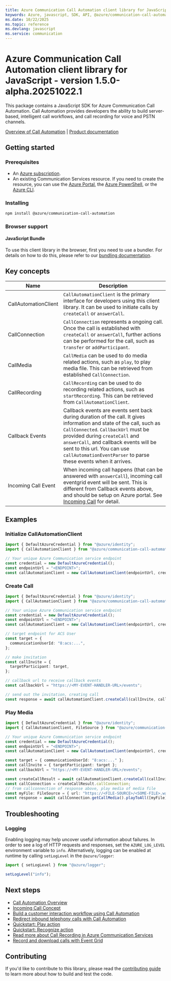 ```yaml
---
title: Azure Communication Call Automation client library for JavaScript
keywords: Azure, javascript, SDK, API, @azure/communication-call-automation, communication
ms.date: 10/22/2025
ms.topic: reference
ms.devlang: javascript
ms.service: communication
---
```

# Azure Communication Call Automation client library for JavaScript - version 1.5.0-alpha.20251022.1 


This package contains a JavaScript SDK for Azure Communication Call Automation. Call Automation provides developers the ability to build server-based, intelligent call workflows, and call recording for voice and PSTN channels.

[Overview of Call Automation][overview] | [Product documentation][product_docs]

## Getting started

### Prerequisites

- An [Azure subscription][azure_sub].
- An existing Communication Services resource. If you need to create the resource, you can use the [Azure Portal][azure_portal], the [Azure PowerShell][azure_powershell], or the [Azure CLI][azure_cli].

### Installing

```bash
npm install @azure/communication-call-automation
```

### Browser support

#### JavaScript Bundle

To use this client library in the browser, first you need to use a bundler. For details on how to do this, please refer to our [bundling documentation][build_doc].

## Key concepts

| Name                         | Description                                                                                                                                                                                                                                                                                                                              |
| ---------------------------- | ---------------------------------------------------------------------------------------------------------------------------------------------------------------------------------------------------------------------------------------------------------------------------------------------------------------------------------------- |
| CallAutomationClient         | `CallAutomationClient` is the primary interface for developers using this client library. It can be used to initiate calls by `createCall` or `answerCall`.                                                                                                                                                                              |
| CallConnection               | `CallConnection` represents a ongoing call. Once the call is established with `createCall` or `answerCall`, further actions can be performed for the call, such as `transfer` or `addParticipant`.                                                                                                                                       |
| CallMedia                    | `CallMedia` can be used to do media related actions, such as `play`, to play media file. This can be retrieved from established `CallConnection`.                                                                                                                                                                                        |
| CallRecording                | `CallRecording` can be used to do recording related actions, such as `startRecording`. This can be retrieved from `CallAutomationClient`.                                                                                                                                                                                                |
| Callback Events              | Callback events are events sent back during duration of the call. It gives information and state of the call, such as `CallConnected`. `CallbackUrl` must be provided during `createCall` and `answerCall`, and callback events will be sent to this url. You can use `callAutomationEventParser` to parse these events when it arrives. |
| Incoming Call Event          | When incoming call happens (that can be answered with `answerCall`), incoming call eventgrid event will be sent. This is different from Callback events above, and should be setup on Azure portal. See [Incoming Call][incomingcall] for detail.                                                                                        |

## Examples

### Initialize CallAutomationClient

```ts snippet:ReadmeSampleCreateClient_Node
import { DefaultAzureCredential } from "@azure/identity";
import { CallAutomationClient } from "@azure/communication-call-automation";

// Your unique Azure Communication service endpoint
const credential = new DefaultAzureCredential();
const endpointUrl = "<ENDPOINT>";
const callAutomationClient = new CallAutomationClient(endpointUrl, credential);
```

### Create Call

```ts snippet:ReadmeSampleCreateCall
import { DefaultAzureCredential } from "@azure/identity";
import { CallAutomationClient } from "@azure/communication-call-automation";

// Your unique Azure Communication service endpoint
const credential = new DefaultAzureCredential();
const endpointUrl = "<ENDPOINT>";
const callAutomationClient = new CallAutomationClient(endpointUrl, credential);

// target endpoint for ACS User
const target = {
  communicationUserId: "8:acs:...",
};

// make invitation
const callInvite = {
  targetParticipant: target,
};

// callback url to receive callback events
const callbackUrl = "https://<MY-EVENT-HANDLER-URL>/events";

// send out the invitation, creating call
const response = await callAutomationClient.createCall(callInvite, callbackUrl);
```

### Play Media

```ts snippet:ReadmeSamplePlayMedia
import { DefaultAzureCredential } from "@azure/identity";
import { CallAutomationClient, FileSource } from "@azure/communication-call-automation";

// Your unique Azure Communication service endpoint
const credential = new DefaultAzureCredential();
const endpointUrl = "<ENDPOINT>";
const callAutomationClient = new CallAutomationClient(endpointUrl, credential);

const target = { communicationUserId: "8:acs:..." };
const callInvite = { targetParticipant: target };
const callbackUrl = "https://<MY-EVENT-HANDLER-URL>/events";

const createCallResult = await callAutomationClient.createCall(callInvite, callbackUrl);
const callConnection = createCallResult.callConnection;
// from callconnection of response above, play media of media file
const myFile: FileSource = { url: "https://<FILE-SOURCE>/<SOME-FILE>.wav", kind: "fileSource" };
const response = await callConnection.getCallMedia().playToAll([myFile]);
```

## Troubleshooting

### Logging

Enabling logging may help uncover useful information about failures. In order to see a log of HTTP requests and responses, set the `AZURE_LOG_LEVEL` environment variable to `info`. Alternatively, logging can be enabled at runtime by calling `setLogLevel` in the `@azure/logger`:

```ts snippet:SetLogLevel
import { setLogLevel } from "@azure/logger";

setLogLevel("info");
```

## Next steps

- [Call Automation Overview][overview]
- [Incoming Call Concept][incomingcall]
- [Build a customer interaction workflow using Call Automation][build1]
- [Redirect inbound telephony calls with Call Automation][build2]
- [Quickstart: Play action][build3]
- [Quickstart: Recognize action][build4]
- [Read more about Call Recording in Azure Communication Services][recording1]
- [Record and download calls with Event Grid][recording2]

## Contributing

If you'd like to contribute to this library, please read the [contributing guide](https://github.com/Azure/azure-sdk-for-js/blob/main/CONTRIBUTING.md) to learn more about how to build and test the code.

<!-- LINKS -->

[overview]: https://learn.microsoft.com/azure/communication-services/concepts/voice-video-calling/call-automation
[product_docs]: https://learn.microsoft.com/azure/communication-services/overview
[azure_cli]: https://learn.microsoft.com/cli/azure
[azure_sub]: https://azure.microsoft.com/free/
[azure_portal]: https://portal.azure.com
[azure_powershell]: https://learn.microsoft.com/powershell/module/az.communication/new-azcommunicationservice
[build_doc]: https://github.com/Azure/azure-sdk-for-js/blob/main/documentation/Bundling.md
[incomingcall]: https://learn.microsoft.com/azure/communication-services/concepts/voice-video-calling/incoming-call-notification
[build1]: https://learn.microsoft.com/azure/communication-services/quickstarts/voice-video-calling/callflows-for-customer-interactions?pivots=programming-language-csha
[build2]: https://learn.microsoft.com/azure/communication-services/how-tos/call-automation-sdk/redirect-inbound-telephony-calls?pivots=programming-language-csharp
[build3]: https://learn.microsoft.com/azure/communication-services/quickstarts/voice-video-calling/play-action?pivots=programming-language-csharp
[build4]: https://learn.microsoft.com/azure/communication-services/quickstarts/voice-video-calling/recognize-action?pivots=programming-language-csharp
[recording1]: https://learn.microsoft.com/azure/communication-services/concepts/voice-video-calling/call-recording
[recording2]: https://learn.microsoft.com/azure/communication-services/quickstarts/voice-video-calling/get-started-call-recording?pivots=programming-language-csharp

